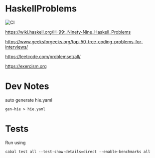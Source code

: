 # HaskellProblems

![CI](https://github.com/xepaul/HaskellProblems/actions/workflows/haskellMatix.yml/badge.svg)

https://wiki.haskell.org/H-99:_Ninety-Nine_Haskell_Problems

https://www.geeksforgeeks.org/top-50-tree-coding-problems-for-interviews/

https://leetcode.com/problemset/all/

https://exercism.org

# Dev Notes

auto generate hie.yaml
```
gen-hie > hie.yaml
```


# Tests

Run using 
```
cabal test all --test-show-details=direct --enable-benchmarks all
```